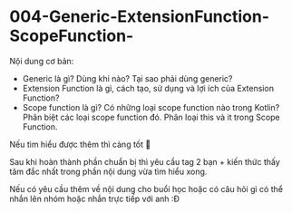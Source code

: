 # 004-Generic-ExtensionFunction-ScopeFunction-
Nội dung cơ bản:
- Generic là gì? Dùng khi nào? Tại sao phải dùng generic?
- Extension Function là gì, cách tạo, sử dụng và lợi ích của Extension Function?
- Scope function là gì? Có những loại scope function nào trong Kotlin? Phân biệt các loại scope function đó. Phân loại this và it trong Scope Function.

Nếu tìm hiểu được thêm thì càng tốt 🦫

Sau khi hoàn thành phần chuẩn bị thì yêu cầu tag 2 bạn + kiến thức thấy tâm đắc nhất trong phần nội dung vừa tìm hiểu xong.

Nếu có yêu cầu thêm về nội dung cho buổi học hoặc có câu hỏi gì có thể nhắn lên nhóm hoặc nhắn trực tiếp với anh :Đ
